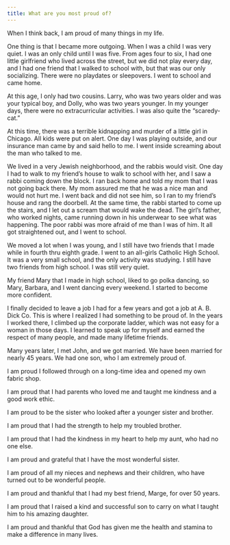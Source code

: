 ```yaml
---
title: What are you most proud of?
---
```


When I think back, I am proud of many things in my life.

One thing is that I became more outgoing.  When I was a child I was very quiet.  I was an only child until I was five.  From ages four to six, I had one little girlfriend who lived across the street, but we did not play every day, and I had one friend that I walked to school with, but that was our only socializing.  There were no playdates or sleepovers.  I went to school and came home.

At this age, I only had two cousins.  Larry, who was two years older and was your typical boy, and Dolly, who was two years younger.  In my younger days, there were no extracurricular activities.  I was also quite the “scaredy-cat.”

At this time, there was a terrible kidnapping and murder of a little girl in Chicago.  All kids were put on alert.  One day I was playing outside, and our insurance man came by and said hello to me.  I went inside screaming about the man who talked to me.

We lived in a very Jewish neighborhood, and the rabbis would visit.  One day I had to walk to my friend’s house to walk to school with her, and I saw a rabbi coming down the block.  I ran back home and told my mom that I was not going back there.  My mom assured me that he was a nice man and would not hurt me.  I went back and did not see him, so I ran to my friend’s house and rang the doorbell. At the same time, the rabbi started to come up the stairs, and I let out a scream that would wake the dead.  The girl’s father, who worked nights, came running down in his underwear to see what was happening. The poor rabbi was more afraid of me than I was of him.  It all got straightened out, and I went to school.

We moved a lot when I was young, and I still have two friends that I made while in fourth thru eighth grade.  I went to an all-girls Catholic High School.  It was a very small school, and the only activity was studying.  I still have two friends from high school.  I was still very quiet.

My friend Mary that I made in high school, liked to go polka dancing, so Mary, Barbara, and I went dancing every weekend.  I started to become more confident.

I finally decided to leave a job I had for a few years and got a job at A. B. Dick Co.  This is where I realized I had something to be proud of.  In the years I worked there, I climbed up the corporate ladder, which was not easy for a woman in those days.  I learned to speak up for myself and earned the respect of many people, and made many lifetime friends.

Many years later, I met John, and we got married.  We have been married for nearly 45 years.  We had one son, who I am extremely proud of.

I am proud I followed through on a long-time idea and opened my own fabric shop.

I am proud that I had parents who loved me and taught me kindness and a good work ethic.

I am proud to be the sister who looked after a younger sister and brother.

I am proud that I had the strength to help my troubled brother.

I am proud that I had the kindness in my heart to help my aunt, who had no one else.

I am proud and grateful that I have the most wonderful sister.

I am proud of all my nieces and nephews and their children, who have turned out to be wonderful people.

I am proud and thankful that I had my best friend, Marge, for over 50 years.

I am proud that I raised a kind and successful son to carry on what I taught him to his amazing daughter.

I am proud and thankful that God has given me the health and stamina to make a difference in many lives.
